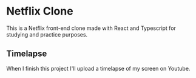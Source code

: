 # Netflix Clone

This is a Netflix front-end clone made with React and Typescript for studying and practice purposes.

## Timelapse

When I finish this project I'll upload a timelapse of my screen on Youtube.
